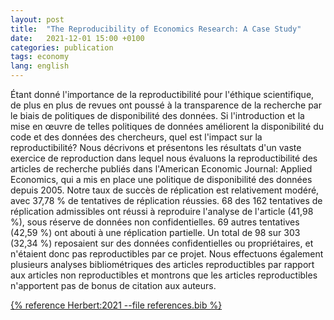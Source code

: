```yaml
---
layout: post
title:  "The Reproducibility of Economics Research: A Case Study"
date:   2021-12-01 15:00 +0100
categories: publication
tags: economy
lang: english
---
```


Étant donné l'importance de la reproductibilité pour l'éthique scientifique, de plus en plus de revues ont poussé à la transparence de la recherche par le biais de politiques de disponibilité des données. Si l'introduction et la mise en œuvre de telles politiques de données améliorent la disponibilité du code et des données des chercheurs, quel est l'impact sur la reproductibilité? Nous décrivons et présentons les résultats d'un vaste exercice de reproduction dans lequel nous évaluons la reproductibilité des articles de recherche publiés dans l'American Economic Journal: Applied Economics, qui a mis en place une politique de disponibilité des données depuis 2005. Notre taux de succès de réplication est relativement modéré, avec 37,78 % de tentatives de réplication réussies. 68 des 162 tentatives de réplication admissibles ont réussi à reproduire l'analyse de l'article (41,98 %), sous réserve de données non confidentielles. 69 autres tentatives (42,59 %) ont abouti à une réplication partielle. Un total de 98 sur 303 (32,34 %) reposaient sur des données confidentielles ou propriétaires, et n'étaient donc pas reproductibles par ce projet. Nous effectuons également plusieurs analyses bibliométriques des articles reproductibles par rapport aux articles non reproductibles et montrons que les articles reproductibles n'apportent pas de bonus de citation aux auteurs.

[{% reference Herbert:2021 --file references.bib %}](https://publications.banque-france.fr/en/reproducibility-economics-research-case-study)
